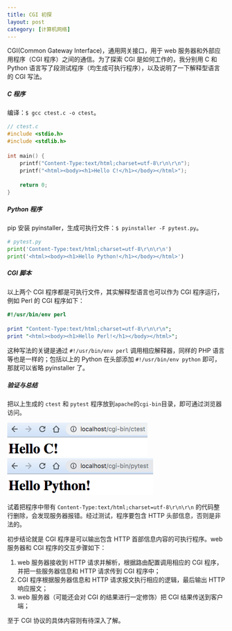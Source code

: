 ```yaml
---
title: CGI 初探
layout: post
category: [计算机网络]
---
```


CGI(Common Gateway Interface)，通用网关接口，用于 web 服务器和外部应用程序（CGI 程序）之间的通信。为了探索 CGI 是如何工作的，我分别用 C 和 Python 
语言写了段测试程序（均生成可执行程序），以及说明了一下解释型语言的 CGI 写法。

##### C 程序

编译：`$ gcc ctest.c -o ctest`。

```c
// ctest.c
#include <stdio.h>
#include <stdlib.h>

int main() {
    printf("Content-Type:text/html;charset=utf-8\r\n\r\n");
    printf("<html><body><h1>Hello C!</h1></body></html>");
    
    return 0;
}
```

##### Python 程序

pip 安装 pyinstaller，生成可执行文件：`$ pyinstaller -F pytest.py`。

```python
# pytest.py
print('Content-Type:text/html;charset=utf-8\r\n\r\n')
print('<html><body><h1>Hello Python!</h1></body></html>')
```

##### CGI 脚本

以上两个 CGI 程序都是可执行文件，其实解释型语言也可以作为 CGI 程序运行，例如 Perl 的 CGI 程序如下：

```perl
#!/usr/bin/env perl

print "Content-Type:text/html;charset=utf-8\r\n\r\n";
print "<html><body><h1>Hello Perl!</h1></body></html>";
```

这种写法的关键是通过 `#!/usr/bin/env perl` 调用相应解释器，同样的 PHP 语言等也是一样的；包括以上的 Python 在头部添加 `#!/usr/bin/env python` 即可，那就可以省略 pyinstaller 了。

##### 验证与总结

把以上生成的 `ctest` 和 `pytest` 程序放到`apache`的`cgi-bin`目录，即可通过浏览器访问。

![ctest](/assets/images/20190802/WX20190802-171644.png)
![pytest](/assets/images/20190802/WX20190802-171607.png)

试着把程序中带有 `Content-Type:text/html;charset=utf-8\r\n\r\n` 的代码整行删除，会发现服务器报错。经过测试，程序要包含 HTTP 头部信息，否则是非法的。

初步结论就是 CGI 程序是可以输出包含 HTTP 首部信息内容的可执行程序。web 服务器和 CGI 程序的交互步骤如下：

1.  web 服务器接收到 HTTP 请求并解析，根据路由配置调用相应的 CGI 程序，并把一些服务器信息和 HTTP 请求传到 CGI 程序中；
2.  CGI 程序根据服务器信息和 HTTP 请求报文执行相应的逻辑，最后输出 HTTP 响应报文；
3.  web 服务器（可能还会对 CGI 的结果进行一定修饰）把 CGI 结果传送到客户端；

至于 CGI 协议的具体内容则有待深入了解。